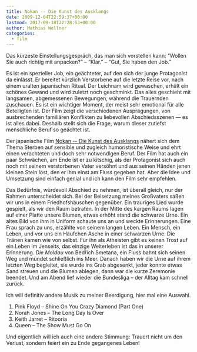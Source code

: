 ```yaml
---
title: Nokan -- Die Kunst des Ausklangs
date: 2009-12-04T22:59:37+00:00
lastmod: 2017-09-18T22:28:53+00:00
author: Mathias Wellner
categories:
  - film
---
```

Das kürzeste Einstellungsgespräch, das man sich vorstellen kann: &#8220;Wollen Sie auch richtig mit anpacken?&#8221; &#8211; &#8220;Klar.&#8221; &#8211; &#8220;Gut, Sie haben den Job.&#8221;

Es ist ein spezieller Job, ein geächteter, auf den sich der junge Protagonist da einlässt. Er bereitet kürzlich Verstorbene auf die letzte Reise vor, nach einem uralten japanischen Ritual. Der Leichnam wird gewaschen, erhält ein schönes Gewand und wird zuletzt noch geschminkt. Das alles geschieht mit langsamen, abgemessenen Bewegungen, während die Trauernden zuschauen. Es ist ein wichtiger Moment, der meist sehr emotional für alle Beteiligten ist. Der Film zeigt die verschiedenen Ausprägungen, von ausbrechenden familiären Konflikten zu liebevollen Abschiedsszenen &#8212; es ist alles dabei. Deshalb stellt sich die Frage, warum dieser zutiefst menschliche Beruf so geächtet ist.

Der japanische Film [Nokan -- Die Kunst des Ausklangs](http://www.nokan-der-film.de/) nähert sich dem Thema Sterben auf sensible und zugleich humoristische Weise und ehrt einen verachteten und doch sehr notwendigen Beruf. Der Film hat auch ein paar Schwächen, am Ende ist er zu kitschig, als der Protagonist sich auch noch mit seinem verstorbenen Vater versöhnt und aus seinen Händen jenen kleinen Stein löst, den er ihm einst am Fluss gegeben hat. Aber die Idee und Umsetzung sind einfach genial und ich kann den Film sehr empfehlen. 

Das Bedürfnis, würdevoll Abschied zu nehmen, ist überall gleich, nur der Rahmen unterscheidet sich. Bei der Beisetzung meines Großvaters saßen wir uns in einem Friedhofshäuschen gegenüber. Ein trauriges Lied wurde gespielt, als wir den Raum betraten. In der Mitte des kargen Raums lagen auf einer Platte unsere Blumen, etwas erhöht stand die schwarze Urne. Ein altes Bild von ihm in Uniform schaute uns an und weckte Erinnerungen. Eine Frau sprach zu uns, erzählte von seinem langen Leben. Ein Mensch, ein Leben, und vor uns ein Häufchen Asche in einer schwarzen Urne. Die Tränen kamen wie von selbst. Für ihn als Atheisten gibt es keinen Trost auf ein Leben im Jenseits, das einzige Weiterleben ist das in unserer Erinnerung. _Die Moldau_ von Bedřich Smetana, ein Fluss bahnt sich seinen Weg und mündet schließlich ins Meer. Danach haben wir die Urne auf ihrem letzten Weg begleitet, sie wurde ins Grab abgesenkt, jeder konnte etwas Sand streuen und die Blumen ablegen, dann war die kurze Zeremonie beendet. Und am Abend lief wieder die Bundesliga &#8211; der Alltag kam schnell zurück. 

Ich will definitiv andere Musik zu meiner Beerdigung, hier mal eine Auswahl.

  1. Pink Floyd &#8211; Shine On You Crazy Diamond (Part One)
  2. Norah Jones &#8211; The Long Day Is Over
  3. Keith Jarret &#8211; Ritooria
  4. Queen &#8211; The Show Must Go On

Und eigentlich will ich auch eine andere Stimmung: Trauert nicht um den Verlust, sondern feiert ein zu Ende gegangenes Leben!